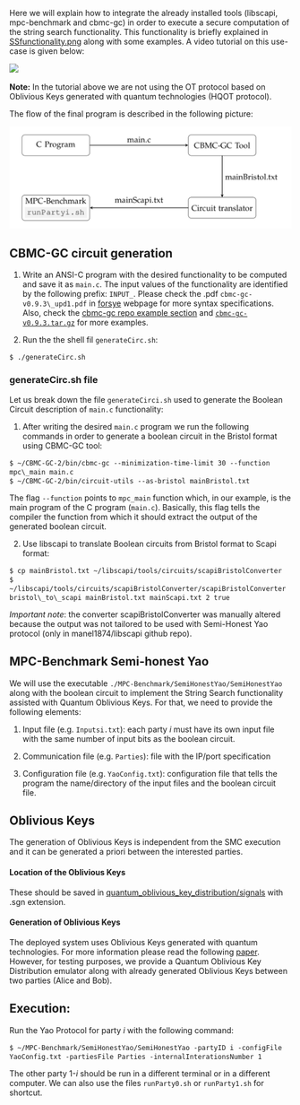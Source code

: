 Here we will explain how to integrate the already installed tools (libscapi, mpc-benchmark and cbmc-gc) in order to execute a secure computation of the string search functionality. This functionality is briefly explained in [SSfunctionality.png](SSfunctionality.png) along with some examples. A video tutorial on this use-case is given below:

[![](http://img.youtube.com/vi/-AYUiQtT6fs/0.jpg)](http://www.youtube.com/watch?v=-AYUiQtT6fs "")

**Note:** In the tutorial above we are not using the OT protocol based on Oblivious Keys generated with quantum technologies (HQOT protocol).

The flow of the final program is described in the following picture:

![workFlow](workFlow.png)

## CBMC-GC circuit generation

1. Write an ANSI-C program with the desired functionality to be computed and save it as `main.c`. The input values of the functionality are identified by the following prefix: `INPUT_`. Please check the .pdf `cbmc-gc-v0.9.3\_upd1.pdf` in [forsye](https://forsyte.at/software/cbmc-gc/) webpage for more syntax specifications. Also, check the [cbmc-gc repo example section](https://gitlab.com/securityengineering/CBMC-GC-2/-/tree/master/examples) and [`cbmc-gc-v0.9.3.tar.gz`](https://forsyte.at/software/cbmc-gc/) for more examples.

2. Run the the shell fil `generateCirc.sh`:
```
$ ./generateCirc.sh
```

### generateCirc.sh file

Let us break down the file `generateCirci.sh` used to generate the Boolean Circuit description of `main.c` functionality:

1. After writing the desired `main.c` program we run the following commands in order to generate a boolean circuit in the Bristol format using CBMC-GC tool:
```
$ ~/CBMC-GC-2/bin/cbmc-gc --minimization-time-limit 30 --function mpc\_main main.c
$ ~/CBMC-GC-2/bin/circuit-utils --as-bristol mainBristol.txt
```

The flag `--function` points to `mpc_main` function which, in our example, is the main program of the C program (`main.c`). Basically, this flag tells the compiler the function from which it should extract the output of the generated boolean circuit.

2. Use libscapi to translate Boolean circuits from Bristol format to Scapi format:
```
$ cp mainBristol.txt ~/libscapi/tools/circuits/scapiBristolConverter
$ ~/libscapi/tools/circuits/scapiBristolConverter/scapiBristolConverter bristol\_to\_scapi mainBristol.txt mainScapi.txt 2 true
```

*Important note*: the converter scapiBristolConverter was manually altered because the output was not tailored to be used with Semi-Honest Yao protocol (only in manel1874/libscapi github repo).


## MPC-Benchmark Semi-honest Yao

We will use the executable `./MPC-Benchmark/SemiHonestYao/SemiHonestYao` along with the boolean circuit to implement the String Search functionality assisted with Quantum Oblivious Keys. For that, we need to provide the following elements:

1. Input file (e.g. `Inputsi.txt`): each party *i* must have its own input file with the same number of input bits as the boolean circuit.

2. Communication file (e.g. `Parties`): file with the IP/port specification

3. Configuration file (e.g. `YaoConfig.txt`): configuration file that tells the program the name/directory of the input files and the boolean circuit file.

## Oblivious Keys

The generation of Oblivious Keys is independent from the SMC execution and it can be generated a priori between the interested parties. 

#### Location of the Oblivious Keys

These should be saved in [quantum_oblivious_key_distribution/signals](quantum_oblivious_key_distribution/signals) with .sgn extension. 

#### Generation of Oblivious Keys

The deployed system uses Oblivious Keys generated with quantum technologies. For more information please read the following [paper](https://www.mdpi.com/2076-3417/10/12/4080). However, for testing purposes, we provide a Quantum Oblivious Key Distribution emulator along with already generated Oblivious Keys between two parties (Alice and Bob).

## Execution:

Run the Yao Protocol for party *i* with the following command:
```
$ ~/MPC-Benchmark/SemiHonestYao/SemiHonestYao -partyID i -configFile YaoConfig.txt -partiesFile Parties -internalInterationsNumber 1
```

The other party 1-*i* should be run in a different terminal or in a different computer. We can also use the files `runParty0.sh` or `runParty1.sh` for shortcut.







